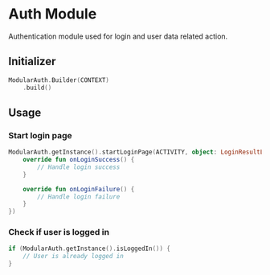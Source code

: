 # Auth Module

Authentication module used for login and user data related action.

## Initializer

```kotlin
ModularAuth.Builder(CONTEXT)
    .build()
```

## Usage

### Start login page

```kotlin
ModularAuth.getInstance().startLoginPage(ACTIVITY, object: LoginResultListener{
    override fun onLoginSuccess() {
        // Handle login success
    }

    override fun onLoginFailure() {
        // Handle login failure
    }
})
```

### Check if user is logged in

```kotlin
if (ModularAuth.getInstance().isLoggedIn()) {
    // User is already logged in
}
```